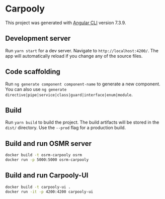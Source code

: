 # Carpooly

This project was generated with [Angular CLI](https://github.com/angular/angular-cli) version 7.3.9.

## Development server

Run `yarn start` for a dev server. Navigate to `http://localhost:4200/`. The app will automatically reload if you change any of the source files.

## Code scaffolding

Run `ng generate component component-name` to generate a new component. You can also use `ng generate directive|pipe|service|class|guard|interface|enum|module`.

## Build

Run `yarn build` to build the project. The build artifacts will be stored in the `dist/` directory. Use the `--prod` flag for a production build.

## Build and run OSMR server
```bash
docker build -t osrm-carpooly osrm
docker run -p 5000:5000 osrm-carpooly
```

## Build and run Carpooly-UI
```bash
docker build -t carpooly-ui .
docker run -it -p 4200:4200 carpooly-ui
```